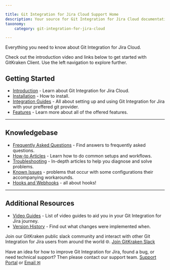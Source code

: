 ```yaml
---

title: Git Integration for Jira Cloud Support Home
description: Your source for Git Integration for Jira Cloud documentation
taxonomy:
    category: git-integration-for-jira-cloud

---
```


Everything you need to know about Git Integration for Jira Cloud.

Check out the introduction video and links below to get started with GitKraken Client. Use the left navigation to explore further.


## Getting Started

- [Introduction](/git-integration-for-jira-self-managed/introduction/) - Learn about Git Integration for Jira Cloud.
- [Installation](/git-integration-for-jira-self-managed/installation/) - How to install.
- [Integration Guides](git-integration-for-jira-self-managed/integration-guides/) - All about setting up and using Git Integration for Jira with your preffered git provider.
- [Features](git-integration-for-jira-self-managed/features/) - Learn more about all of the offered features.

***

## Knowledgebase  

- [Frequently Asked Questions](/git-integration-for-jira-self-managed/frequently-asked-questions/) - Find answers to frequently asked questions.
- [How-to Articles](/git-integration-for-jira-self-managed/how-to-articles/) - Learn how to do common setups and workflows.
- [Troubleshooting](/git-integration-for-jira-self-managed/troubleshooting-articles/) - In-depth articles to help you diagnose and solve problems. 
- [Known Issues](/git-integration-for-jira-self-managed/known-issues/) - problems that occur with some configurations their accompanying workarounds.
- [Hooks and Webhooks](git-integration-for-jira-self-managed/hooks-and-webhooks/) - all about hooks!

***

## Additional Resources

- [Video Guides](/git-integration-for-jira-self-managed/git-integration-jira-data-center-video-guides/) - List of video guides to aid you in your Git Integration for Jira journey.
- [Version History](https://marketplace.atlassian.com/apps/4984/git-integration-for-jira/version-history) - Find out what changes were implemented when.

Join our GitKraken public slack community and interact with other Git Integration for Jira users from around the world 🌐.
[Join GitKraken Slack](https://slack.gitkraken.com/)

Have an idea for how to improve Git Integration for Jira, found a bug, or need technical support? Then please contact our support team.
[Support Portal](https://bigbrassband.atlassian.net/servicedesk/customer/portal/9) or [Email ✉](/git-integration-for-jira-self-managed/email-support/)

